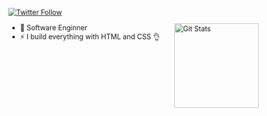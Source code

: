 <p>
  <a href="https://twitter.com/xico2k">
    <img alt="Twitter Follow" src="https://img.shields.io/twitter/follow/xico2k?style=for-the-badge">
  </a>
</p>

<a href="https://github.com/xico2k">
  <img alt="Git Stats" src="https://github-readme-stats.vercel.app/api?username=xico2k&count_private=true&show_icons=true&theme=dark&line_height=27" align="right" height="170" /></a>

- 🔭 Software Enginner
- ⚡  I build everything with HTML and CSS 👌
